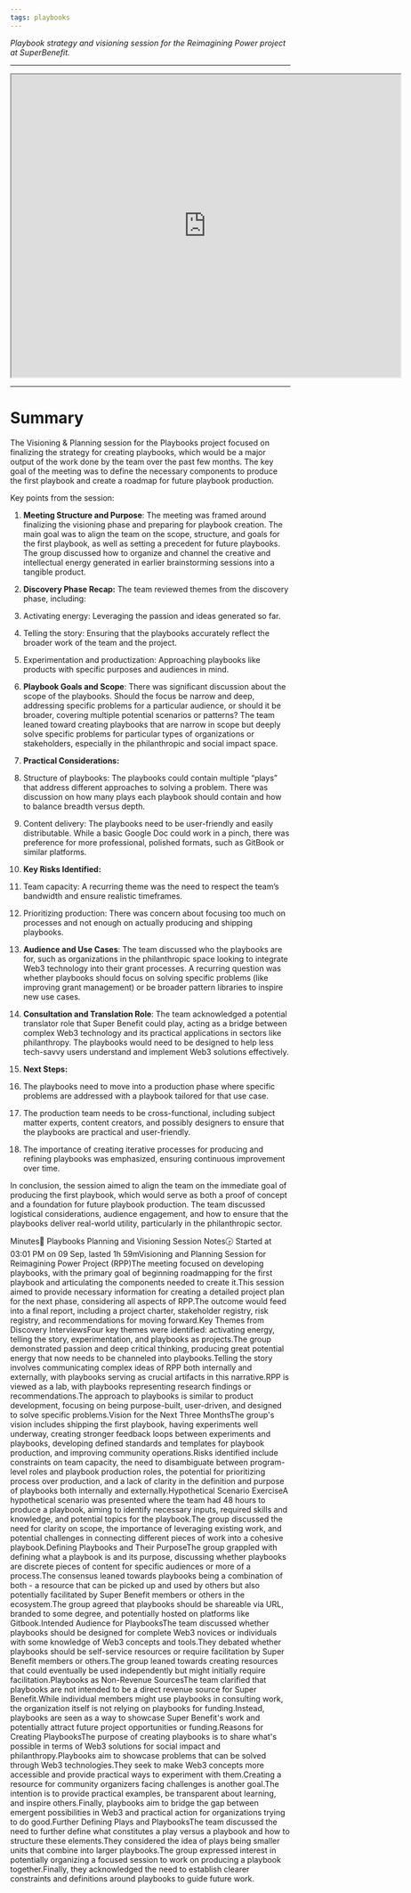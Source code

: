 ```yaml
---
tags: playbooks
---
```

_Playbook strategy and visioning session for the Reimagining Power project at SuperBenefit._

---


<iframe  width=700px height=544px src=https://docs.google.com/presentation/d/1b-fEu9jzHhM2dWrzB3oYOMDLzk13nPy-7GKMR09Cl2c/edit#slide=id.g2fdcd2eca65_0_650 ></iframe>


---

# Summary

The Visioning & Planning session for the Playbooks project focused on finalizing the strategy for creating playbooks, which would be a major output of the work done by the team over the past few months. The key goal of the meeting was to define the necessary components to produce the first playbook and create a roadmap for future playbook production.

Key points from the session:

1. **Meeting Structure and Purpose**: The meeting was framed around finalizing the visioning phase and preparing for playbook creation. The main goal was to align the team on the scope, structure, and goals for the first playbook, as well as setting a precedent for future playbooks. The group discussed how to organize and channel the creative and intellectual energy generated in earlier brainstorming sessions into a tangible product.

2. **Discovery Phase Recap:** The team reviewed themes from the discovery phase, including:


1. Activating energy: Leveraging the passion and ideas generated so far.

2. Telling the story: Ensuring that the playbooks accurately reflect the broader work of the team and the project.

3. Experimentation and productization: Approaching playbooks like products with specific purposes and audiences in mind.


1. **Playbook Goals and Scope**: There was significant discussion about the scope of the playbooks. Should the focus be narrow and deep, addressing specific problems for a particular audience, or should it be broader, covering multiple potential scenarios or patterns? The team leaned toward creating playbooks that are narrow in scope but deeply solve specific problems for particular types of organizations or stakeholders, especially in the philanthropic and social impact space.

2. **Practical Considerations:**


1. Structure of playbooks: The playbooks could contain multiple “plays” that address different approaches to solving a problem. There was discussion on how many plays each playbook should contain and how to balance breadth versus depth.

2. Content delivery: The playbooks need to be user-friendly and easily distributable. While a basic Google Doc could work in a pinch, there was preference for more professional, polished formats, such as GitBook or similar platforms.


1. **Key Risks Identified:**


1. Team capacity: A recurring theme was the need to respect the team’s bandwidth and ensure realistic timeframes.

2. Prioritizing production: There was concern about focusing too much on processes and not enough on actually producing and shipping playbooks.


1. **Audience and Use Cases**: The team discussed who the playbooks are for, such as organizations in the philanthropic space looking to integrate Web3 technology into their grant processes. A recurring question was whether playbooks should focus on solving specific problems (like improving grant management) or be broader pattern libraries to inspire new use cases.

2. **Consultation and Translation Role**: The team acknowledged a potential translator role that Super Benefit could play, acting as a bridge between complex Web3 technology and its practical applications in sectors like philanthropy. The playbooks would need to be designed to help less tech-savvy users understand and implement Web3 solutions effectively.

3. **Next Steps:**


1. The playbooks need to move into a production phase where specific problems are addressed with a playbook tailored for that use case.

2. The production team needs to be cross-functional, including subject matter experts, content creators, and possibly designers to ensure that the playbooks are practical and user-friendly.

3. The importance of creating iterative processes for producing and refining playbooks was emphasized, ensuring continuous improvement over time.

In conclusion, the session aimed to align the team on the immediate goal of producing the first playbook, which would serve as both a proof of concept and a foundation for future playbook production. The team discussed logistical considerations, audience engagement, and how to ensure that the playbooks deliver real-world utility, particularly in the philanthropic sector.

Minutes📝 Playbooks Planning and Visioning Session Notes🕞 Started at 03:01 PM on 09 Sep, lasted 1h 59mVisioning and Planning Session for Reimagining Power Project (RPP)The meeting focused on developing playbooks, with the primary goal of beginning roadmapping for the first playbook and articulating the components needed to create it.This session aimed to provide necessary information for creating a detailed project plan for the next phase, considering all aspects of RPP.The outcome would feed into a final report, including a project charter, stakeholder registry, risk registry, and recommendations for moving forward.Key Themes from Discovery InterviewsFour key themes were identified: activating energy, telling the story, experimentation, and playbooks as projects.The group demonstrated passion and deep critical thinking, producing great potential energy that now needs to be channeled into playbooks.Telling the story involves communicating complex ideas of RPP both internally and externally, with playbooks serving as crucial artifacts in this narrative.RPP is viewed as a lab, with playbooks representing research findings or recommendations.The approach to playbooks is similar to product development, focusing on being purpose-built, user-driven, and designed to solve specific problems.Vision for the Next Three MonthsThe group's vision includes shipping the first playbook, having experiments well underway, creating stronger feedback loops between experiments and playbooks, developing defined standards and templates for playbook production, and improving community operations.Risks identified include constraints on team capacity, the need to disambiguate between program-level roles and playbook production roles, the potential for prioritizing process over production, and a lack of clarity in the definition and purpose of playbooks both internally and externally.Hypothetical Scenario ExerciseA hypothetical scenario was presented where the team had 48 hours to produce a playbook, aiming to identify necessary inputs, required skills and knowledge, and potential topics for the playbook.The group discussed the need for clarity on scope, the importance of leveraging existing work, and potential challenges in connecting different pieces of work into a cohesive playbook.Defining Playbooks and Their PurposeThe group grappled with defining what a playbook is and its purpose, discussing whether playbooks are discrete pieces of content for specific audiences or more of a process.The consensus leaned towards playbooks being a combination of both - a resource that can be picked up and used by others but also potentially facilitated by Super Benefit members or others in the ecosystem.The group agreed that playbooks should be shareable via URL, branded to some degree, and potentially hosted on platforms like Gitbook.Intended Audience for PlaybooksThe team discussed whether playbooks should be designed for complete Web3 novices or individuals with some knowledge of Web3 concepts and tools.They debated whether playbooks should be self-service resources or require facilitation by Super Benefit members or others.The group leaned towards creating resources that could eventually be used independently but might initially require facilitation.Playbooks as Non-Revenue SourcesThe team clarified that playbooks are not intended to be a direct revenue source for Super Benefit.While individual members might use playbooks in consulting work, the organization itself is not relying on playbooks for funding.Instead, playbooks are seen as a way to showcase Super Benefit's work and potentially attract future project opportunities or funding.Reasons for Creating PlaybooksThe purpose of creating playbooks is to share what's possible in terms of Web3 solutions for social impact and philanthropy.Playbooks aim to showcase problems that can be solved through Web3 technologies.They seek to make Web3 concepts more accessible and provide practical ways to experiment with them.Creating a resource for community organizers facing challenges is another goal.The intention is to provide practical examples, be transparent about learning, and inspire others.Finally, playbooks aim to bridge the gap between emergent possibilities in Web3 and practical action for organizations trying to do good.Further Defining Plays and PlaybooksThe team discussed the need to further define what constitutes a play versus a playbook and how to structure these elements.They considered the idea of plays being smaller units that combine into larger playbooks.The group expressed interest in potentially organizing a focused session to work on producing a playbook together.Finally, they acknowledged the need to establish clearer constraints and definitions around playbooks to guide future work.
